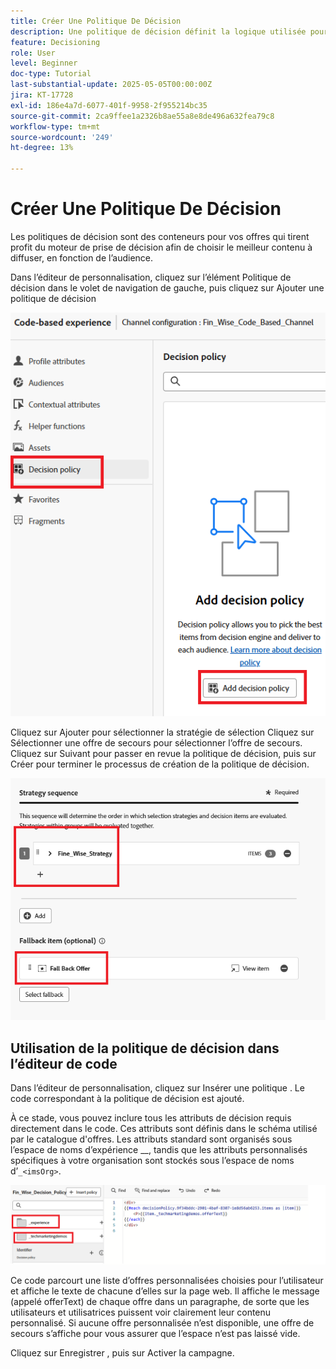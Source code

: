 ```yaml
---
title: Créer Une Politique De Décision
description: Une politique de décision définit la logique utilisée pour déterminer les offres diffusées à un utilisateur ou une utilisatrice lors de la personnalisation.
feature: Decisioning
role: User
level: Beginner
doc-type: Tutorial
last-substantial-update: 2025-05-05T00:00:00Z
jira: KT-17728
exl-id: 186e4a7d-6077-401f-9958-2f955214bc35
source-git-commit: 2ca9ffee1a2326b8ae55a8e8de496a632fea79c8
workflow-type: tm+mt
source-wordcount: '249'
ht-degree: 13%

---
```


# Créer Une Politique De Décision

Les politiques de décision sont des conteneurs pour vos offres qui tirent profit du moteur de prise de décision afin de choisir le meilleur contenu à diffuser, en fonction de l’audience.

Dans l’éditeur de personnalisation, cliquez sur l’élément Politique de décision dans le volet de navigation de gauche, puis cliquez sur Ajouter une politique de décision

![create-decision-policy](assets/decision-policy.png)

Cliquez sur Ajouter pour sélectionner la stratégie de sélection
Cliquez sur Sélectionner une offre de secours pour sélectionner l’offre de secours.
Cliquez sur Suivant pour passer en revue la politique de décision, puis sur Créer pour terminer le processus de création de la politique de décision.


![politique-décision](assets/decision-policy2.png)


## Utilisation de la politique de décision dans l’éditeur de code

Dans l’éditeur de personnalisation, cliquez sur Insérer une politique . Le code correspondant à la politique de décision est ajouté.

À ce stade, vous pouvez inclure tous les attributs de décision requis directement dans le code. Ces attributs sont définis dans le schéma utilisé par le catalogue d&#39;offres. Les attributs standard sont organisés sous l’espace de noms d’expérience __, tandis que les attributs personnalisés spécifiques à votre organisation sont stockés sous l’espace de noms d’`_<imsOrg>`.

![using_decision_policy](assets/Insert-policy.png)

Ce code parcourt une liste d’offres personnalisées choisies pour l’utilisateur et affiche le texte de chacune d’elles sur la page web. Il affiche le message (appelé offerText) de chaque offre dans un paragraphe, de sorte que les utilisateurs et utilisatrices puissent voir clairement leur contenu personnalisé.
Si aucune offre personnalisée n’est disponible, une offre de secours s’affiche pour vous assurer que l’espace n’est pas laissé vide.

Cliquez sur Enregistrer , puis sur Activer la campagne.
